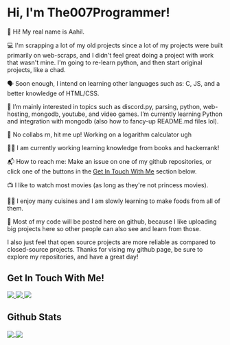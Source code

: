 # Hi, I'm The007Programmer!

👋 Hi! My real name is Aahil.

💻 I'm scrapping a lot of my old projects since a lot of my projects were built primarily on web-scraps, and I didn't feel great doing a project with work that wasn't mine. I'm going to re-learn python, and then start original projects, like a chad.

🗣 Soon enough, I intend on learning other languages such as: C, JS, and a better knowledge of HTML/CSS. 

👀 I’m mainly interested in topics such as discord.py, parsing, python, web-hosting, mongodb, youtube, and video games. I’m currently learning Python and integration with mongodb (also how to fancy-up README.md files lol). 

🤝 No collabs rn, hit me up! Working on a logarithm calculator ugh

👨‍💻 I am currently working learning knowledge from books and hackerrank!

📬 How to reach me: Make an issue on one of my github repositories, or click one of the buttons in the [Get In Touch With Me](#get-in-touch-with-me) section below. 

📺 I like to watch most movies (as long as they're not princess movies). 

👨‍🍳 I enjoy many cuisines and I am slowly learning to make foods from all of them. 

🐙 Most of my code will be posted here on github, because I like uploading big projects here so other people can also see and learn from those. 

I also just feel that open source projects are more reliable as compared to closed-source projects. Thanks for vising my github page, be sure to explore my repositories, and have a great day!

## Get In Touch With Me!

<a href="https://stackoverflow.com/users/15837152/the007programmer">
  <img src="https://img.shields.io/badge/MilkshakeTheCoder-orange?style=for-the-badge&logo=stackoverflow&logoColor=white"/>
</a>

<a href="https://www.hackerrank.com/The007Programmer">
  <img src="https://img.shields.io/badge/The007Programmer-green?style=for-the-badge&logo=hackerrank&logoColor=white"/>
</a>

<a href="https://discord.gg/CtNTUX4znA">
  <img src="https://img.shields.io/badge/Milkshake-red?style=for-the-badge&logo=discord&logoColor=white"/>
</a>

## Github Stats
<a href="https://github.com/The007Programmer/">
  <img align="center" src="https://github-readme-stats.vercel.app/api?username=The007Programmer&show_icons=true&theme=react" />
</a>
<a href="https://github.com/The007Programmer/">
  <img align="center" src="https://github-readme-stats.vercel.app/api/top-langs/?username=The007Programmer&langs_count=5&theme=react" />
</a>

<!---
MilkshakeTheCoder/MilkshakeTheCoder is a ✨ special ✨ repository because its `README.md` (this file) appears on your GitHub profile.
You can click the Preview link to take a look at your changes.
--->
